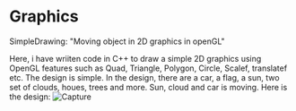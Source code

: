 # Graphics

SimpleDrawing: "Moving object in 2D graphics in openGL"

Here, i have wriiten code in C++ to draw a simple 2D graphics using OpenGL features such as Quad, Triangle, Polygon, Circle, Scalef, translatef etc.
The design is simple. In the design, there are a car, a flag, a sun, two set of clouds, houes, trees and more.
Sun, cloud and car is moving. Here is the design:
![Capture](https://user-images.githubusercontent.com/35773374/197388286-4ef39064-dccc-4b11-a406-4597a43d8c4b.JPG)
